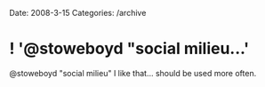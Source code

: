 Date: 2008-3-15
Categories: /archive

# ! '@stoweboyd "social milieu...'

@stoweboyd &quot;social milieu&quot; I like that... should be used more often.
